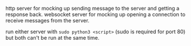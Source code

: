 http server for mocking up sending message to the server and getting a response back.
websocket server for mocking up opening a connection to receive messages from the server.

run either server with
`sudo python3 <script>`
(sudo is required for port 80) but both can't be run at the same time.